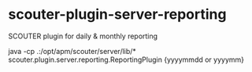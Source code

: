 # scouter-plugin-server-reporting
SCOUTER plugin for daily &amp; monthly reporting

java -cp .:/opt/apm/scouter/server/lib/* scouter.plugin.server.reporting.ReportingPlugin {yyyymmdd or yyyymm}
